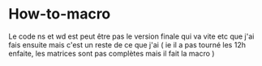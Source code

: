 # How-to-macro

Le code ns et wd est peut être pas le version finale qui va vite etc que j'ai fais ensuite mais c'est un reste de ce que j'ai ( ie il a pas tourné les 12h enfaite, les matrices sont pas complètes mais il fait la macro ) 
